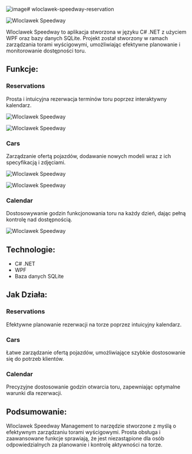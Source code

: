 ![image](https://github.com/Milosz1532/wloclawek-speedway-reservation/assets/58530281/13abc97c-4c60-46e0-bc48-24a618a345ff)# wloclawek-speedway-reservation

![Wloclawek Speedway](https://i.imgur.com/SF31GuL.png)
  
Wloclawek Speedway to aplikacja stworzona w języku C# .NET z użyciem WPF oraz bazy danych SQLite. Projekt został stworzony w ramach zarządzania torami wyścigowymi, umożliwiając efektywne planowanie i monitorowanie dostępności toru.

## Funkcje:

### Reservations
Prosta i intuicyjna rezerwacja terminów toru poprzez interaktywny kalendarz.

![Wloclawek Speedway](https://i.imgur.com/NhOwgph.png)

![Wloclawek Speedway](https://i.imgur.com/GjVaf6d.png)

### Cars
Zarządzanie ofertą pojazdów, dodawanie nowych modeli wraz z ich specyfikacją i zdjęciami.

![Wloclawek Speedway](https://i.imgur.com/MJnML7i.png)

![Wloclawek Speedway](https://i.imgur.com/9aa5Y33.png)


### Calendar
Dostosowywanie godzin funkcjonowania toru na każdy dzień, dając pełną kontrolę nad dostępnością.

![Wloclawek Speedway](https://i.imgur.com/UIoaAmH.png)

## Technologie:

- C# .NET
- WPF
- Baza danych SQLite

## Jak Działa:

### Reservations
Efektywne planowanie rezerwacji na torze poprzez intuicyjny kalendarz.

### Cars
Łatwe zarządzanie ofertą pojazdów, umożliwiające szybkie dostosowanie się do potrzeb klientów.

### Calendar
Precyzyjne dostosowanie godzin otwarcia toru, zapewniając optymalne warunki dla rezerwacji.

## Podsumowanie:

Wloclawek Speedway Management to narzędzie stworzone z myślą o efektywnym zarządzaniu torami wyścigowymi. Prosta obsługa i zaawansowane funkcje sprawiają, że jest niezastąpione dla osób odpowiedzialnych za planowanie i kontrolę aktywności na torze.
